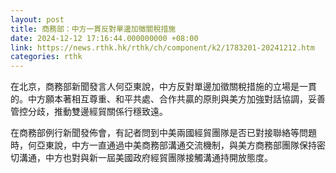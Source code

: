 ```yaml
---
layout: post
title: 商務部：中方一貫反對單邊加徵關稅措施
date: 2024-12-12 17:16:44.000000000 +08:00
link: https://news.rthk.hk/rthk/ch/component/k2/1783201-20241212.htm
categories: rthk
---
```


在北京，商務部新聞發言人何亞東說，中方反對單邊加徵關稅措施的立場是一貫的。中方願本著相互尊重、和平共處、合作共贏的原則與美方加強對話協調，妥善管控分歧，推動雙邊經貿關係行穩致遠。

在商務部例行新聞發佈會，有記者問到中美兩國經貿團隊是否已對接聯絡等問題時，何亞東說，中方一直通過中美商務部溝通交流機制，與美方商務部團隊保持密切溝通，中方也對與新一屆美國政府經貿團隊接觸溝通持開放態度。
